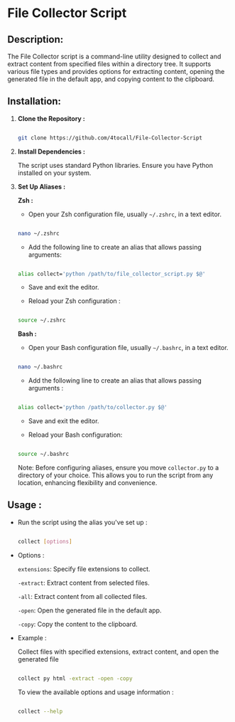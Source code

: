 
# File Collector Script

  

## Description:

  

The File Collector script is a command-line utility designed to collect and extract content from specified files within a directory tree. It supports various file types and provides options for extracting content, opening the generated file in the default app, and copying content to the clipboard.

  

## Installation:

    
  
  1.  **Clone the Repository :**
  
    
      
      ```bash
      
      git clone https://github.com/4tocall/File-Collector-Script
      
      ```
  
  3.  **Install Dependencies :**
  
      The script uses standard Python libraries. Ensure you have Python installed on your system.
  
  4.  **Set Up Aliases :**
  
      **Zsh :**
      
      - Open your Zsh configuration file, usually `~/.zshrc`, in a text editor.
      
      ```bash
      
      nano ~/.zshrc
      
      ```
      
      - Add the following line to create an alias that allows passing arguments:
      
      ```bash
      
      alias collect='python /path/to/file_collector_script.py $@'
      
      ```
      
      - Save and exit the editor.
      
      - Reload your Zsh configuration :
      
      ```bash
      
      source ~/.zshrc
      
      ```
      
      **Bash :**
      
      - Open your Bash configuration file, usually `~/.bashrc`, in a text editor.
      
      ```bash
      
      nano ~/.bashrc
      
      ```
      
      - Add the following line to create an alias that allows passing arguments :
      
      ```bash
      
      alias collect='python /path/to/collector.py $@'
      
      ```
      
      - Save and exit the editor.
      
      - Reload your Bash configuration:
      
      ```bash
      
      source ~/.bashrc
      
      ```
  
      Note: Before configuring aliases, ensure you move `collector.py` to a directory of your choice. This allows you to run the script from any location, enhancing flexibility and convenience.
    

## Usage :

  
  
- Run the script using the alias you've set up :
  
    ```bash
    
    collect [options]
    
    ```
  
- Options :

  `extensions`: Specify file extensions to collect.

  `-extract`: Extract content from selected files.
    
  `-all`: Extract content from all collected files.
    
  `-open`: Open the generated file in the default app.
    
  `-copy`: Copy the content to the clipboard.
    
  
- Example :

  Collect files with specified extensions, extract content, and open the generated file
  
  
  ```bash
  
  collect py html -extract -open -copy
  
  ```
  
  To view the available options and usage information :
    
    ```bash
  
    collect --help
    
    ```
